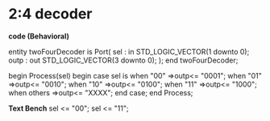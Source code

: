 # 2:4 decoder
**code (Behavioral)**

entity twoFourDecoder is
     Port(
        sel : in STD_LOGIC_VECTOR(1 downto 0);
        outp : out STD_LOGIC_VECTOR(3 downto 0);
     );
end twoFourDecoder;

begin
Process(sel)
begin
case sel is
    when "00" =>outp<= "0001";
    when "01" =>outp<= "0010";
    when "10" =>outp<= "0100";
    when "11" =>outp<= "1000";
    when others =>outp<= "XXXX";
end case;
end Process;

**Text Bench**
sel <= "00";
sel <= "11";